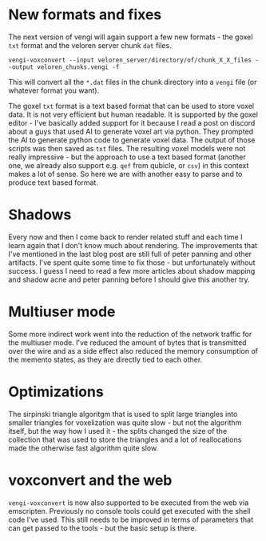 # New formats and fixes

The next version of vengi will again support a few new formats - the goxel `txt` format and the veloren server chunk `dat` files.

`vengi-voxconvert --input veloren_server/directory/of/chunk_X_X_files --output veloren_chunks.vengi -f`

This will convert all the `*.dat` files in the chunk directory into a `vengi` file (or whatever format you want).

The goxel `txt` format is a text based format that can be used to store voxel data. It is not very efficient but human readable. It is supported by the goxel editor - I've basically added support for it because I read a post on discord about a guys that used AI to generate voxel art via python. They prompted the AI to generate python code to generate voxel data. The output of those scripts was then saved as `txt` files. The resulting voxel models were not really impressive - but the approach to use a text based format (another one, we already also support e.g. `qef` from qubicle, or `csv`) in this context makes a lot of sense. So here we are with another easy to parse and to produce text based format.

# Shadows

Every now and then I come back to render related stuff and each time I learn again that I don't know much about rendering. The improvements that I've mentioned in the last blog post are still full of peter panning and other artifacts. I've spent quite some time to fix those - but unfortunately without success. I guess I need to read a few more articles about shadow mapping and shadow acne and peter panning before I should give this another try.

# Multiuser mode

Some more indirect work went into the reduction of the network traffic for the multiuser mode. I've reduced the amount of bytes that is transmitted over the wire and as a side effect also reduced the memory consumption of the memento states, as they are directly tied to each other.

# Optimizations

The sirpinski triangle algoritgm that is used to split large triangles into smaller triangles for voxelization was quite slow - but not the algorithm itself, but the way how I used it - the splits changed the size of the collection that was used to store the triangles and a lot of reallocations made the otherwise fast algorithm quite slow.

# voxconvert and the web

`vengi-voxconvert` is now also supported to be executed from the web via emscripten. Previously no console tools could get executed with the shell code I've used. This still needs to be improved in terms of parameters that can get passed to the tools - but the basic setup is there.
